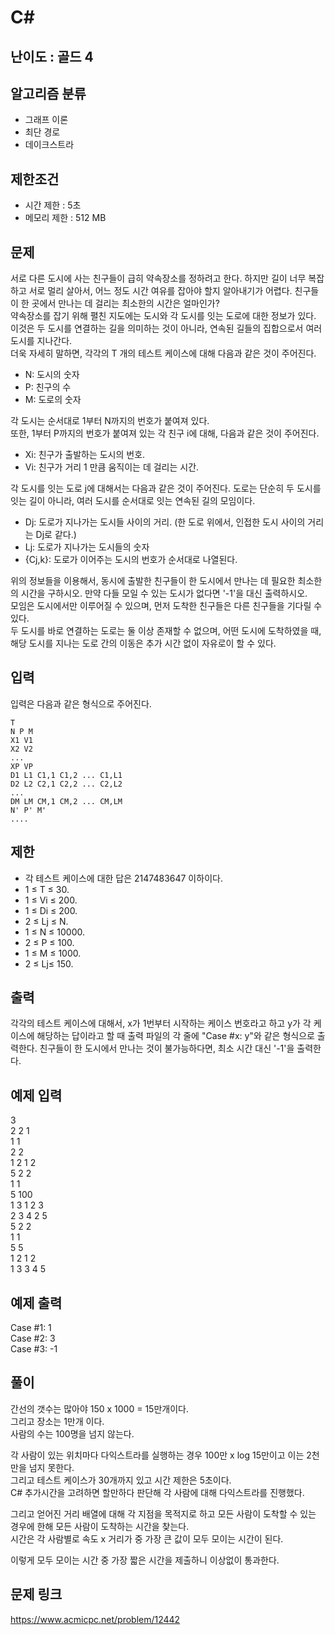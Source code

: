 # C#

## 난이도 : 골드 4

## 알고리즘 분류
  - 그래프 이론
  - 최단 경로
  - 데이크스트라

## 제한조건
  - 시간 제한 : 5초
  - 메모리 제한 : 512 MB

## 문제
서로 다른 도시에 사는 친구들이 급히 약속장소를 정하려고 한다. 하지만 길이 너무 복잡하고 서로 멀리 살아서, 어느 정도 시간 여유를 잡아야 할지 알아내기가 어렵다. 친구들이 한 곳에서 만나는 데 걸리는 최소한의 시간은 얼마인가?<br/>
약속장소를 잡기 위해 펼친 지도에는 도시와 각 도시를 잇는 도로에 대한 정보가 있다. 이것은 두 도시를 연결하는 길을 의미하는 것이 아니라, 연속된 길들의 집합으로서 여러 도시를 지나간다.<br/>
더욱 자세히 말하면, 각각의 T 개의 테스트 케이스에 대해 다음과 같은 것이 주어진다.<br/>

  - N: 도시의 숫자
  - P: 친구의 수
  - M: 도로의 숫자

각 도시는 순서대로 1부터 N까지의 번호가 붙여져 있다.<br/>
또한, 1부터 P까지의 번호가 붙여져 있는 각 친구 i에 대해, 다음과 같은 것이 주어진다.<br/>

  - Xi: 친구가 출발하는 도시의 번호.
  - Vi: 친구가 거리 1 만큼 움직이는 데 걸리는 시간.

각 도시를 잇는 도로 j에 대해서는 다음과 같은 것이 주어진다. 도로는 단순히 두 도시를 잇는 길이 아니라, 여러 도시를 순서대로 잇는 연속된 길의 모임이다.<br/>

  - Dj: 도로가 지나가는 도시들 사이의 거리. (한 도로 위에서, 인접한 도시 사이의 거리는 Dj로 같다.)
  - Lj: 도로가 지나가는 도시들의 숫자
  - {Cj,k}: 도로가 이어주는 도시의 번호가 순서대로 나열된다.

위의 정보들을 이용해서, 동시에 출발한 친구들이 한 도시에서 만나는 데 필요한 최소한의 시간을 구하시오. 만약 다들 모일 수 있는 도시가 없다면 '-1'을 대신 출력하시오.<br/>
모임은 도시에서만 이루어질 수 있으며, 먼저 도착한 친구들은 다른 친구들을 기다릴 수 있다.<br/>
두 도시를 바로 연결하는 도로는 둘 이상 존재할 수 없으며, 어떤 도시에 도착하였을 때, 해당 도시를 지나는 도로 간의 이동은 추가 시간 없이 자유로이 할 수 있다.<br/>


## 입력
입력은 다음과 같은 형식으로 주어진다.<br/>


	T
	N P M
	X1 V1
	X2 V2
	...
	XP VP
	D1 L1 C1,1 C1,2 ... C1,L1
	D2 L2 C2,1 C2,2 ... C2,L2
	...
	DM LM CM,1 CM,2 ... CM,LM
	N' P' M'
	....


## 제한
  - 각 테스트 케이스에 대한 답은 2147483647 이하이다.
  - 1 ≤ T ≤ 30.
  - 1 ≤ Vi ≤ 200.
  - 1 ≤ Di ≤ 200.
  - 2 ≤ Lj ≤ N.
  - 1 ≤ N ≤ 10000.
  - 2 ≤ P ≤ 100.
  - 1 ≤ M ≤ 1000.
  - 2 ≤ Lj≤ 150.


## 출력
각각의 테스트 케이스에 대해서, x가 1번부터 시작하는 케이스 번호라고 하고 y가 각 케이스에 해당하는 답이라고 할 때 출력 파일의 각 줄에 "Case #x: y"와 같은 형식으로 출력한다. 친구들이 한 도시에서 만나는 것이 불가능하다면, 최소 시간 대신 '-1'을 출력한다.<br/>


## 예제 입력
3<br/>
2 2 1<br/>
1 1<br/>
2 2<br/>
1 2 1 2<br/>
5 2 2<br/>
1 1<br/>
5 100<br/>
1 3 1 2 3<br/>
2 3 4 2 5<br/>
5 2 2<br/>
1 1<br/>
5 5<br/>
1 2 1 2<br/>
1 3 3 4 5<br/>


## 예제 출력
Case #1: 1<br/>
Case #2: 3<br/>
Case #3: -1<br/>


## 풀이
간선의 갯수는 많아야 150 x 1000 = 15만개이다.<br/>
그리고 장소는 1만개 이다.<br/>
사람의 수는 100명을 넘지 않는다.<br/>


각 사람이 있는 위치마다 다익스트라를 실행하는 경우 100만 x log 15만이고 이는 2천만을 넘지 못한다.<br/>
그리고 테스트 케이스가 30개까지 있고 시간 제한은 5초이다.<br/>
C# 추가시간을 고려하면 할만하다 판단해 각 사람에 대해 다익스트라를 진행했다.<br/>


그리고 얻어진 거리 배열에 대해 각 지점을 목적지로 하고 모든 사람이 도착할 수 있는 경우에 한해 모든 사람이 도착하는 시간을 찾는다.<br/>
시간은 각 사람별로 속도 x 거리가  중 가장 큰 값이 모두 모이는 시간이 된다.<br/>


이렇게 모두 모이는 시간 중 가장 짧은 시간을 제출하니 이상없이 통과한다.<br/>


## 문제 링크
https://www.acmicpc.net/problem/12442